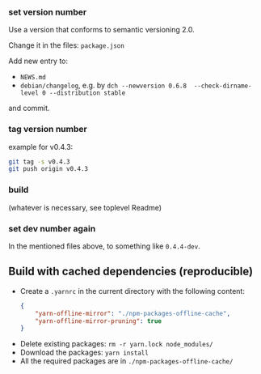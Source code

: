### set version number

Use a version that conforms to semantic versioning 2.0.

Change it in the files:
`package.json`

Add new entry to:
 * `NEWS.md`
 * `debian/changelog`,
 e.g. by `dch --newversion 0.6.8  --check-dirname-level 0 --distribution stable`

and commit.

### tag version number
example for v0.4.3:
```sh
git tag -s v0.4.3
git push origin v0.4.3
```

### build
(whatever is necessary, see toplevel Readme)

### set dev number again
In the mentioned files above, to something like `0.4.4-dev`.

## Build with cached dependencies (reproducible)

- Create a `.yarnrc` in the current directory with the following content:
  ```json
  {
      "yarn-offline-mirror": "./npm-packages-offline-cache",
      "yarn-offline-mirror-pruning": true
  }
  ```
- Delete existing packages: `rm -r yarn.lock node_modules/`
- Download the packages: `yarn install`
- All the required packages are in `./npm-packages-offline-cache/`
